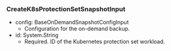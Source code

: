 ### CreateK8sProtectionSetSnapshotInput


- config: BaseOnDemandSnapshotConfigInput
  - Configuration for the on-demand backup.
- id: System.String
  - Required. ID of the Kubernetes protection set workload.

